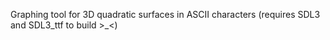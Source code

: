 Graphing tool for 3D quadratic surfaces in ASCII characters
(requires SDL3 and SDL3_ttf to build >_<)

